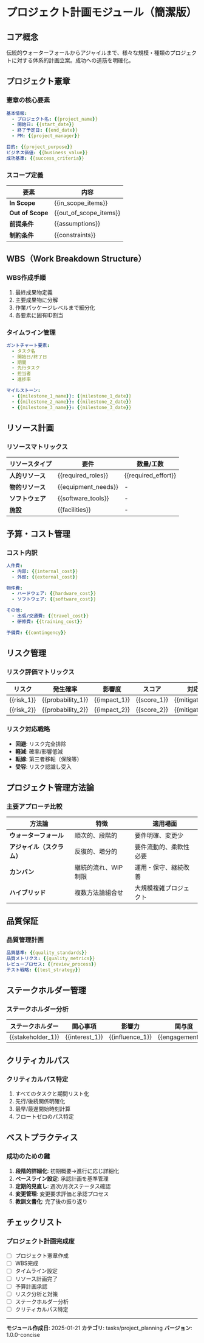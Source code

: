 # プロジェクト計画モジュール（簡潔版）

## コア概念
伝統的ウォーターフォールからアジャイルまで、様々な規模・種類のプロジェクトに対する体系的計画立案。成功への道筋を明確化。

## プロジェクト憲章

### 憲章の核心要素
```yaml
基本情報:
  - プロジェクト名: {{project_name}}
  - 開始日: {{start_date}}
  - 終了予定日: {{end_date}}
  - PM: {{project_manager}}

目的: {{project_purpose}}
ビジネス価値: {{business_value}}
成功基準: {{success_criteria}}
```

### スコープ定義
| 要素 | 内容 |
|------|------|
| **In Scope** | {{in_scope_items}} |
| **Out of Scope** | {{out_of_scope_items}} |
| **前提条件** | {{assumptions}} |
| **制約条件** | {{constraints}} |

## WBS（Work Breakdown Structure）

### WBS作成手順
1. 最終成果物定義
2. 主要成果物に分解
3. 作業パッケージレベルまで細分化
4. 各要素に固有ID割当

### タイムライン管理
```yaml
ガントチャート要素:
  - タスク名
  - 開始日/終了日
  - 期間
  - 先行タスク
  - 担当者
  - 進捗率

マイルストーン:
  - {{milestone_1_name}}: {{milestone_1_date}}
  - {{milestone_2_name}}: {{milestone_2_date}}
  - {{milestone_3_name}}: {{milestone_3_date}}
```

## リソース計画

### リソースマトリックス
| リソースタイプ | 要件 | 数量/工数 |
|---------------|------|----------|
| **人的リソース** | {{required_roles}} | {{required_effort}} |
| **物的リソース** | {{equipment_needs}} | - |
| **ソフトウェア** | {{software_tools}} | - |
| **施設** | {{facilities}} | - |

## 予算・コスト管理

### コスト内訳
```yaml
人件費:
  - 内部: {{internal_cost}}
  - 外部: {{external_cost}}

物件費:
  - ハードウェア: {{hardware_cost}}
  - ソフトウェア: {{software_cost}}

その他:
  - 出張/交通費: {{travel_cost}}
  - 研修費: {{training_cost}}

予備費: {{contingency}}
```

## リスク管理

### リスク評価マトリックス
| リスク | 発生確率 | 影響度 | スコア | 対応策 |
|--------|----------|---------|--------|----------|
| {{risk_1}} | {{probability_1}} | {{impact_1}} | {{score_1}} | {{mitigation_1}} |
| {{risk_2}} | {{probability_2}} | {{impact_2}} | {{score_2}} | {{mitigation_2}} |

### リスク対応戦略
- **回避**: リスク完全排除
- **軽減**: 確率/影響低減
- **転嫁**: 第三者移転（保険等）
- **受容**: リスク認識し受入

## プロジェクト管理方法論

### 主要アプローチ比較
| 方法論 | 特徴 | 適用場面 |
|--------|------|----------|
| **ウォーターフォール** | 順次的、段階的 | 要件明確、変更少 |
| **アジャイル（スクラム）** | 反復的、増分的 | 要件流動的、柔軟性必要 |
| **カンバン** | 継続的流れ、WIP制限 | 運用・保守、継続改善 |
| **ハイブリッド** | 複数方法論組合せ | 大規模複雑プロジェクト |

## 品質保証

### 品質管理計画
```yaml
品質基準: {{quality_standards}}
品質メトリクス: {{quality_metrics}}
レビュープロセス: {{review_process}}
テスト戦略: {{test_strategy}}
```

## ステークホルダー管理

### ステークホルダー分析
| ステークホルダー | 関心事項 | 影響力 | 関与度 | コミュニケーション |
|-----------------|----------|---------|---------|------------------|
| {{stakeholder_1}} | {{interest_1}} | {{influence_1}} | {{engagement_1}} | {{comm_strategy_1}} |

## クリティカルパス

### クリティカルパス特定
1. すべてのタスクと期間リスト化
2. 先行/後続関係明確化
3. 最早/最遅開始時刻計算
4. フロートゼロのパス特定

## ベストプラクティス

### 成功のための鍵
1. **段階的詳細化**: 初期概要→進行に応じ詳細化
2. **ベースライン設定**: 承認計画を基準管理
3. **定期的見直し**: 週次/月次ステータス確認
4. **変更管理**: 変更要求評価と承認プロセス
5. **教訓文書化**: 完了後の振り返り

## チェックリスト

### プロジェクト計画完成度
- [ ] プロジェクト憲章作成
- [ ] WBS完成
- [ ] タイムライン設定
- [ ] リソース計画完了
- [ ] 予算計画承認
- [ ] リスク分析と対策
- [ ] ステークホルダー分析
- [ ] クリティカルパス特定

---
**モジュール作成日**: 2025-01-21
**カテゴリ**: tasks/project_planning
**バージョン**: 1.0.0-concise